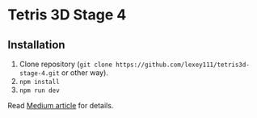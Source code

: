 # Tetris 3D Stage 4

## Installation

1. Clone repository (`git clone https://github.com/lexey111/tetris3d-stage-4.git` or other way).
2. `npm install`
3. `npm run dev`


Read [Medium article](https://medium.com/@lexeykoshkin/creating-a-3d-tetris-game-for-dummies-like-me-v) for details.
